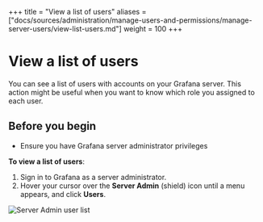 +++
title = "View a list of users"
aliases = ["docs/sources/administration/manage-users-and-permissions/manage-server-users/view-list-users.md"]
weight = 100
+++

# View a list of users

You can see a list of users with accounts on your Grafana server. This action might be useful when you want to know which role you assigned to each user.

## Before you begin

- Ensure you have Grafana server administrator privileges

**To view a list of users**:

1. Sign in to Grafana as a server administrator.
1. Hover your cursor over the **Server Admin** (shield) icon until a menu appears, and click **Users**.

![Server Admin user list](/static/img/docs/manage-users/server-user-list-7-3.png)
